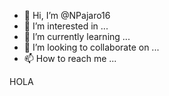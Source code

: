 - 👋 Hi, I’m @NPajaro16
- 👀 I’m interested in ...
- 🌱 I’m currently learning ...
- 💞️ I’m looking to collaborate on ...
- 📫 How to reach me ...

<!---
NPajaro16/NPajaro16 is a ✨ special ✨ repository because its `README.md` (this file) appears on your GitHub profile.
You can click the Preview link to take a look at your changes.
--->HOLA 
